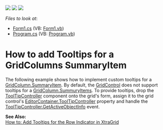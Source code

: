 <!-- default badges list -->
![](https://img.shields.io/endpoint?url=https://codecentral.devexpress.com/api/v1/VersionRange/128625364/13.1.4%2B)
[![](https://img.shields.io/badge/Open_in_DevExpress_Support_Center-FF7200?style=flat-square&logo=DevExpress&logoColor=white)](https://supportcenter.devexpress.com/ticket/details/E1979)
[![](https://img.shields.io/badge/📖_How_to_use_DevExpress_Examples-e9f6fc?style=flat-square)](https://docs.devexpress.com/GeneralInformation/403183)
<!-- default badges end -->
<!-- default file list -->
*Files to look at*:

* [Form1.cs](./CS/GridControlSummuryItem/Form1.cs) (VB: [Form1.vb](./VB/GridControlSummuryItem/Form1.vb))
* [Program.cs](./CS/GridControlSummuryItem/Program.cs) (VB: [Program.vb](./VB/GridControlSummuryItem/Program.vb))
<!-- default file list end -->
# How to add Tooltips for a GridColumns SummaryItem


<p>The following example shows how to implement custom tooltips for a <a href="http://documentation.devexpress.com/#WindowsForms/DevExpressXtraGridColumnsGridColumn_SummaryItemtopic">GridColumn.SummaryItem</a>. By default, the <a href="http://documentation.devexpress.com/#WindowsForms/clsDevExpressXtraGridGridControltopic">GridControl</a> does not support tooltips for a <a href="http://documentation.devexpress.com/#WindowsForms/DevExpressXtraGridColumnsGridColumn_SummaryItemtopic">GridColumn.SummuryItems</a>. To provide tooltips, drop the <a href="http://documentation.devexpress.com/#CoreLibraries/clsDevExpressUtilsToolTipControllertopic">ToolTipController</a> component onto the grid's form, assign it to the grid control's <a href="http://documentation.devexpress.com/#WindowsForms/DevExpressXtraEditorsContainerEditorContainer_ToolTipControllertopic">EditorContainer.ToolTipController</a> property and handle the <a href="http://documentation.devexpress.com/#CoreLibraries/DevExpressUtilsToolTipController_GetActiveObjectInfotopic">ToolTipController.GetActiveObjectInfo</a> event.</p><p><strong>See Also:</strong><br />
<a href="http://documentation.devexpress.com/#WindowsForms/CustomDocument1964">How to: Add Tooltips for the Row Indicator in XtraGrid </a></p>

<br/>


